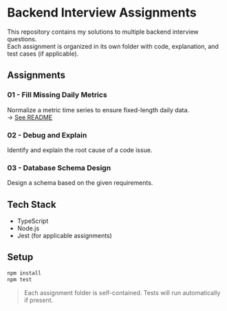 # Backend Interview Assignments

This repository contains my solutions to multiple backend interview questions.  
Each assignment is organized in its own folder with code, explanation, and test cases (if applicable).

## Assignments

### 01 - Fill Missing Daily Metrics  
Normalize a metric time series to ensure fixed-length daily data.  
→ [See README](./01-fill-missing-daily-metrics/README.md)

### 02 - Debug and Explain 
Identify and explain the root cause of a code issue.

### 03 - Database Schema Design  
Design a schema based on the given requirements.

## Tech Stack

- TypeScript
- Node.js
- Jest (for applicable assignments)

## Setup

```bash
npm install
npm test
```

> Each assignment folder is self-contained. Tests will run automatically if present.

